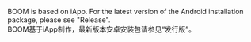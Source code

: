 BOOM is based on iApp. For the latest version of the Android installation package, please see "Release".  
BOOM基于iApp制作，最新版本安卓安装包请参见“发行版”。
